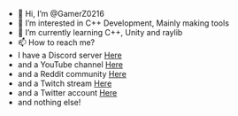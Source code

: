 - 👋 Hi, I’m @GamerZ0216
- 👀 I’m interested in C++ Development, Mainly making tools
- 🌱 I’m currently learning C++, Unity and raylib
- 📫 How to reach me?
- I have a Discord server [Here](https://discord.gg/xhXcpghqNb)
- and a YouTube channel [Here](https://www.youtube.com/channel/UCph0ej9zcBMCfosQLE1E7Jg)
- and a Reddit community [Here](https://www.reddit.com/r/GamerZ0216/)
- and a Twitch stream [Here](https://www.twitch.tv/gamerz0216)
- and a Twitter account [Here](https://twitter.com/GZ0216)
- and nothing else!

<!---
GamerZ0216/GamerZ0216 is a ✨ special ✨ repository because its `README.md` (this file) appears on your GitHub profile.
You can click the Preview link to take a look at your changes.
--->
